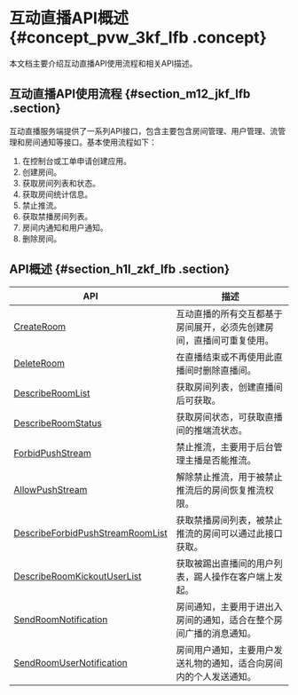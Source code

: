 # 互动直播API概述 {#concept_pvw_3kf_lfb .concept}

本文档主要介绍互动直播API使用流程和相关API描述。

## 互动直播API使用流程 {#section_m12_jkf_lfb .section}

互动直播服务端提供了一系列API接口，包含主要包含房间管理、用户管理、流管理和房间通知等接口。基本使用流程如下：

1.  在控制台或工单申请创建应用。
2.  创建房间。
3.  获取房间列表和状态。
4.  获取房间统计信息。
5.  禁止推流。
6.  获取禁播房间列表。
7.  房间内通知和用户通知。
8.  删除房间。

## API概述 {#section_h1l_zkf_lfb .section}

|API|描述|
|---|--|
|[CreateRoom](../../../../cn.zh-CN/互动直播/互动直播API/创建房间.md#)|互动直播的所有交互都基于房间展开，必须先创建房间，直播间可重复使用。|
|[DeleteRoom](../../../../cn.zh-CN/互动直播/互动直播API/删除房间.md#)|在直播结束或不再使用此直播间时删除直播间。|
|[DescribeRoomList](../../../../cn.zh-CN/互动直播/互动直播API/获取房间列表.md#)|获取房间列表，创建直播间后可获取。|
|[DescribeRoomStatus](../../../../cn.zh-CN/互动直播/互动直播API/获取房间状态.md#)|获取房间状态，可获取直播间的推端流状态。|
|[ForbidPushStream](../../../../cn.zh-CN/互动直播/互动直播API/禁止推流.md#)|禁止推流，主要用于后台管理主播是否能推流。|
|[AllowPushStream](../../../../cn.zh-CN/互动直播/互动直播API/解除禁止推流.md#)|解除禁止推流，用于被禁止推流后的房间恢复推流权限。|
|[DescribeForbidPushStreamRoomList](../../../../cn.zh-CN/互动直播/互动直播API/获取禁播房间列表.md#)|获取禁播房间列表，被禁止推流的房间可以通过此接口获取。|
|[DescribeRoomKickoutUserList](../../../../cn.zh-CN/互动直播/互动直播API/获取被踢出用户列表.md#)|获取被踢出直播间的用户列表，踢人操作在客户端上发起。|
|[SendRoomNotification](../../../../cn.zh-CN/互动直播/互动直播API/房间通知消息.md#)|房间通知，主要用于进出入房间的通知，适合在整个房间广播的消息通知。|
|[SendRoomUserNotification](../../../../cn.zh-CN/互动直播/互动直播API/房间内用户通知消息.md#)|房间用户通知，主要用户发送礼物的通知，适合向房间内的个人发送通知。|

